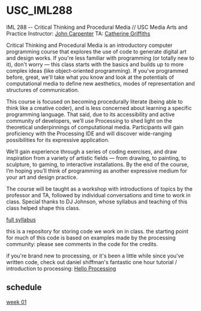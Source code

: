 # USC_IML288
IML 288 -- Critical Thinking and Procedural Media // USC Media Arts and Practice
Instructor: [John Carpenter](http://johnbcarpenter.com)
TA: [Catherine Griffiths](http://isohale.com) 

Critical Thinking and Procedural Media is an introductory computer programming course that explores the use of code to generate digital art and design works.  If you're less familiar with programming (or totally new to it), don't worry — this class starts with the basics and builds up to more complex ideas (like object-oriented programming). If you've programmed before, great, we'll take what you know and look at the potentials of computational media to define new aesthetics, modes of representation and structures of communication. 

This course is focused on becoming procedurally literate (being able to think like a creative coder), and is less concerned about learning a specific programming language. That said, due to its accessibility and active community of developers, we’ll use Processing to shed light on the theoretical underpinnings of computational media. Participants will gain proficiency with the Processing IDE and will discover wide-ranging possibilities for its expressive application. 

We’ll gain experience through a series of coding exercises, and draw inspiration from a variety of artistic fields — from drawing, to painting, to sculpture, to gaming, to interactive installations.  By the end of the course, I’m hoping you’ll think of programming as another expressive medium for your art and design practice.

The course will be taught as a workshop with introductions of topics by the professor and TA, followed by individual conversations and time to work in class. Special thanks to DJ Johnson, whose syllabus and teaching of this class helped shape this class.

[full syllabus](https://github.com/johnbcarpenter/USC_IML288/tree/master/IML288_syllabus_FALL2018.pdf)

this is a repository for storing code we work on in class. the starting point for much of this code is based on examples made by the processing community: please see comments in the code for the credits.

if you're brand new to processing, or it's been a little while since you've written code, check out daniel shiffman's fantastic one hour tutorial / introduction to processing: [Hello Processing](http://hello.processing.org)


## schedule
[week 01](https://github.com/johnbcarpenter/USC_IML288/tree/master/WEEK01.md) 

